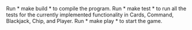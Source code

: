 Run * make build * to compile the program.
Run * make test * to run all the tests for the currently implemented functionality in Cards, Command, Blackjack, Chip, and Player.
Run * make play * to start the game.

  

  

